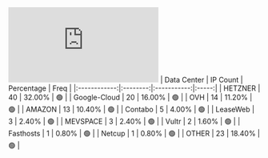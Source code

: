![Diagramm](https://github.com/obajay/StateSync-snapshots/blob/main/Projects/BandProtocol/1/README.md)
| Data Center | IP Count | Percentage | Freq |
|:------------:|:--------:|:-----------:|:-----:|
| HETZNER | 40 | 32.00% | 🟢 |
| Google-Cloud | 20 | 16.00% | 🟢 |
| OVH | 14 | 11.20% | 🟢 |
| AMAZON | 13 | 10.40% | 🟢 |
| Contabo | 5 | 4.00% | 🟢 |
| LeaseWeb | 3 | 2.40% | 🟢 |
| MEVSPACE | 3 | 2.40% | 🟢 |
| Vultr | 2 | 1.60% | 🟢 |
| Fasthosts | 1 | 0.80% | 🟢 |
| Netcup | 1 | 0.80% | 🟢 |
| OTHER | 23 | 18.40% | 🟢 |